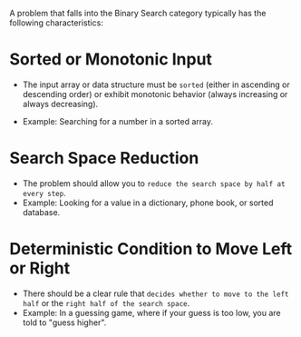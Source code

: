 A problem that falls into the Binary Search category typically has the following characteristics:


# Sorted or Monotonic Input
- The input array or data structure must be `sorted` (either in ascending or descending order) 
   or exhibit monotonic behavior (always increasing or always decreasing).

- Example: Searching for a number in a sorted array.

# Search Space Reduction

- The problem should allow you to `reduce the search space by half at every step`.
- Example: Looking for a value in a dictionary, phone book, or sorted database.


# Deterministic Condition to Move Left or Right

- There should be a clear rule that `decides whether to move to the left half` or the `right half of the search space`.
- Example: In a guessing game, where if your guess is too low, you are told to "guess higher".